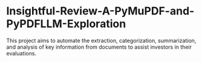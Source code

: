 # Insightful-Review-A-PyMuPDF-and-PyPDFLLM-Exploration
This project aims to automate the extraction, categorization, summarization, and analysis of key information from documents to assist investors in their evaluations. 
